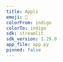 ```yaml
---
title: Appli
emoji: 🐠
colorFrom: indigo
colorTo: indigo
sdk: streamlit
sdk_version: 1.29.0
app_file: app.py
pinned: false
---
```

